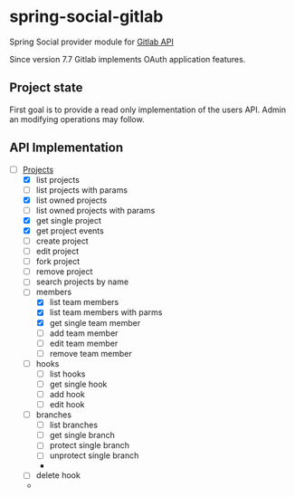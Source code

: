 # spring-social-gitlab

Spring Social provider module for [Gitlab API](http://doc.gitlab.com/ce/api/README.html)

Since version 7.7 Gitlab implements OAuth application features.

## Project state

First goal is to provide a read only implementation of the users API.
Admin an modifying operations may follow.

## API Implementation

- [ ] [Projects](http://doc.gitlab.com/ce/api/projects.html)
  - [x] list projects
  - [ ] list projects with params
  - [x] list owned projects
  - [ ] list owned projects with params
  - [x] get single project
  - [x] get project events
  - [ ] create project
  - [ ] edit project
  - [ ] fork project
  - [ ] remove project
  - [ ] search projects by name
  - [ ] members
    - [x] list team members
    - [x] list team members with parms
    - [x] get single team member
    - [ ] add team member
    - [ ] edit team member
    - [ ] remove team member
  - [ ] hooks
    - [ ] list hooks
    - [ ] get single hook
    - [ ] add hook
    - [ ] edit hook
  - [ ] branches
    - [ ] list branches
    - [ ] get single branch
    - [ ] protect single branch
    - [ ] unprotect single branch
    - 
  - [ ] delete hook
  - 


